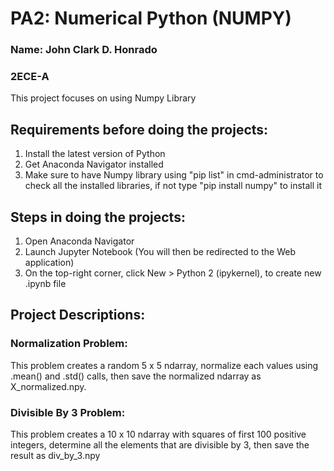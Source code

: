 # PA2: Numerical Python (NUMPY)
### Name: John Clark D. Honrado
### 2ECE-A


This project focuses on using Numpy Library



## Requirements before doing the projects:
1. Install the latest version of Python
2. Get Anaconda Navigator installed
3. Make sure to have Numpy library using "pip list" in cmd-administrator to check all the installed libraries, if not type "pip install numpy" to install it



## Steps in doing the projects:
1. Open Anaconda Navigator
2. Launch Jupyter Notebook (You will then be redirected to the Web application)
3. On the top-right corner, click New > Python 2 (ipykernel), to create new .ipynb file



## Project Descriptions:

### Normalization Problem:

This problem creates a random 5 x 5 ndarray, normalize each values using .mean() and .std() calls, then save the normalized ndarray as X_normalized.npy.


### Divisible By 3 Problem:

This problem creates a 10 x 10 ndarray with squares of first 100 positive integers, determine all the elements that are divisible by 3, then save the result as div_by_3.npy




